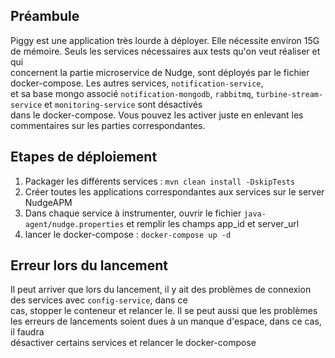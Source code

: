 Préambule
--
Piggy est une application très lourde à déployer. Elle nécessite environ 15G de mémoire. 
Seuls les services nécessaires aux tests qu'on veut réaliser et qui \
concernent la partie microservice de Nudge, sont déployés par le fichier docker-compose. Les autres services, `notification-service`, \
et sa base mongo associé `notification-mongodb`, `rabbitmq`, `turbine-stream-service` et `monitoring-service` sont désactivés \
dans le docker-compose. Vous pouvez les activer juste en enlevant les commentaires sur les parties correspondantes. 

Etapes de déploiement
--
1. Packager les différents services : `mvn clean install -DskipTests`
2. Créer toutes les applications correspondantes aux services sur le server NudgeAPM
3. Dans chaque service à instrumenter, ouvrir le fichier `java-agent/nudge.properties` et remplir les champs app_id et server_url
4. lancer le docker-compose : `docker-compose up -d`

Erreur lors du lancement
-- 
Il peut arriver que lors du lancement, il y ait des problèmes de connexion des services avec `config-service`, dans ce \
cas, stopper le conteneur et relancer le.
Il se peut aussi que les problèmes les erreurs de lancements soient dues à un manque d'espace, dans ce cas, il faudra \
désactiver certains services et relancer le docker-compose 